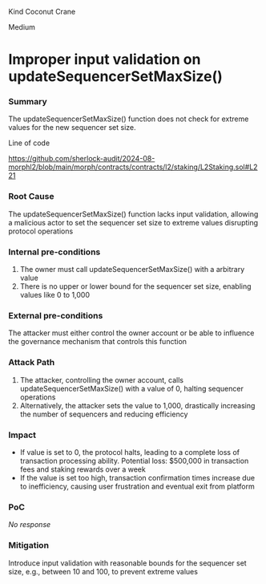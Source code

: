 Kind Coconut Crane

Medium

# Improper input validation on updateSequencerSetMaxSize()

### Summary

The updateSequencerSetMaxSize() function does not check for extreme values for the new sequencer set size.

Line of code

https://github.com/sherlock-audit/2024-08-morphl2/blob/main/morph/contracts/contracts/l2/staking/L2Staking.sol#L221

### Root Cause

The updateSequencerSetMaxSize() function lacks input validation, allowing a malicious actor to set the sequencer set size to extreme values disrupting protocol operations 

### Internal pre-conditions

1. The owner must call updateSequencerSetMaxSize() with a arbitrary value
2. There is no upper or lower bound for the sequencer set size, enabling values like 0 to 1,000

### External pre-conditions

The attacker must either control the owner account or be able to influence the governance mechanism that controls this function 

### Attack Path

1. The attacker, controlling the owner account, calls updateSequencerSetMaxSize() with a value of 0, halting sequencer operations 
2. Alternatively, the attacker sets the value to 1,000, drastically increasing the number of sequencers and reducing efficiency 

### Impact

- If value is set to 0, the protocol halts, leading to a complete loss of transaction processing ability. Potential loss: $500,000 in transaction fees and staking rewards over a week
- If the value is set too high, transaction confirmation times increase due to inefficiency, causing user frustration and eventual exit from platform 

### PoC

_No response_

### Mitigation

Introduce input validation with reasonable bounds for the sequencer set size, e.g., between 10 and 100, to prevent extreme values 